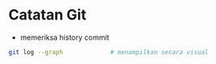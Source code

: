 # Catatan Git

- memeriksa history commit
```bash
git log --graph             # menampilkan secara visual
```